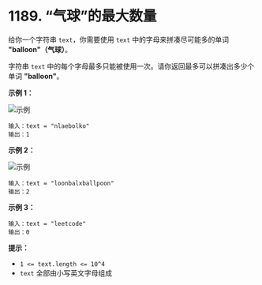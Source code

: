 # 1189. “气球”的最大数量

给你一个字符串 `text`，你需要使用 `text` 中的字母来拼凑尽可能多的单词 **"balloon"（气球）**。

字符串 `text` 中的每个字母最多只能被使用一次。请你返回最多可以拼凑出多少个单词 **"balloon"**。

**示例 1：**

![示例](https://assets.leetcode-cn.com/aliyun-lc-upload/uploads/2019/09/14/1536_ex1_upd.jpeg)

```()
输入：text = "nlaebolko"
输出：1
```

**示例 2：**

![示例](https://assets.leetcode-cn.com/aliyun-lc-upload/uploads/2019/09/14/1536_ex2_upd.jpeg)

```()
输入：text = "loonbalxballpoon"
输出：2
```

**示例 3：**

```()
输入：text = "leetcode"
输出：0
```

**提示：**

- `1 <= text.length <= 10^4`
- `text` 全部由小写英文字母组成
